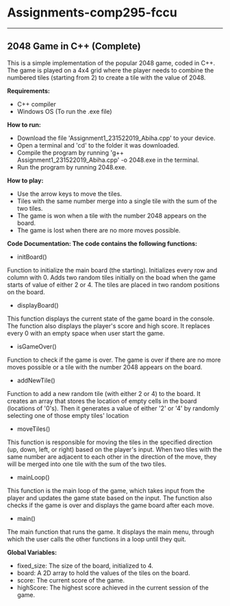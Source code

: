 # Assignments-comp295-fccu
---------------------------
2048 Game in C++ (Complete)
---------------------------
This is a simple implementation of the popular 2048 game, coded in C++. The game is played on a 4x4 grid where the player needs to combine the numbered tiles (starting from 2) to create a tile with the value of 2048.

**Requirements:**

- C++ compiler
- Windows OS (To run the .exe file)

**How to run:**

- Download the file 'Assignment1_231522019_Abiha.cpp' to your device.
- Open a terminal and 'cd' to the folder it was downloaded.
- Compile the program by running 'g++ Assignment1_231522019_Abiha.cpp' -o 2048.exe in the terminal.
- Run the program by running 2048.exe.

**How to play:**

- Use the arrow keys to move the tiles.
- Tiles with the same number merge into a single tile with the sum of the two tiles.
- The game is won when a tile with the number 2048 appears on the board.
- The game is lost when there are no more moves possible.

**Code Documentation:
The code contains the following functions:**

- initBoard()

Function to initialize the main board (the starting). Initializes every row and column with 0. Adds two random tiles initially on the boad when the game starts of value of either 2 or 4. The tiles are placed in two random positions on the board.

- displayBoard()

This function displays the current state of the game board in the console. The function also displays the player's score and high score. It replaces every 0 with an empty space when user start the game.

- isGameOver()

Function to check if the game is over. The game is over if there are no more moves possible or a tile with the number 2048 appears on the board.

- addNewTile()

Function to add a new random tile (with either 2 or 4) to the board. It creates an array that stores the location of empty cells in the board (locations of '0's).
Then it generates a value of either '2' or '4' by randomly selecting one of those empty tiles' location

- moveTiles()

This function is responsible for moving the tiles in the specified direction (up, down, left, or right) based on the player's input. When two tiles with the same number are adjacent to each other in the direction of the move, they will be merged into one tile with the sum of the two tiles.

- mainLoop()

This function is the main loop of the game, which takes input from the player and updates the game state based on the input. The function also checks if the game is over and displays the game board after each move.

- main()

The main function that runs the game. It displays the main menu, through which the user calls the other functions in a loop until they quit.

**Global Variables:**

- fixed_size: The size of the board, initialized to 4.
- board: A 2D array to hold the values of the tiles on the board.
- score: The current score of the game.
- highScore: The highest score achieved in the current session of the game.
